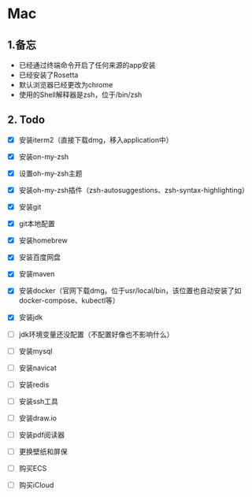 # Mac

## 1.备忘

- 已经通过终端命令开启了任何来源的app安装
- 已经安装了Rosetta
- 默认浏览器已经更改为chrome
- 使用的Shell解释器是zsh，位于/bin/zsh

## 2. Todo

- [x] 安装iterm2（直接下载dmg，移入application中）
- [x] 安装on-my-zsh
- [x] 设置oh-my-zsh主题
- [x] 安装oh-my-zsh插件（zsh-autosuggestions、zsh-syntax-highlighting）
- [x] 安装git
- [x] git本地配置
- [x] 安装homebrew
- [x] 安装百度网盘
- [x] 安装maven
- [x] 安装docker（官网下载dmg。位于usr/local/bin，该位置也自动安装了如docker-compose、kubectl等）
- [x] 安装jdk
- [ ] jdk环境变量还没配置（不配置好像也不影响什么）
- [ ] 安装mysql
- [ ] 安装navicat
- [ ] 安装redis
- [ ] 安装ssh工具
- [ ] 安装draw.io
- [ ] 安装pdf阅读器
- [ ] 更换壁纸和屏保
- [ ] 购买ECS
- [ ] 购买iCloud

